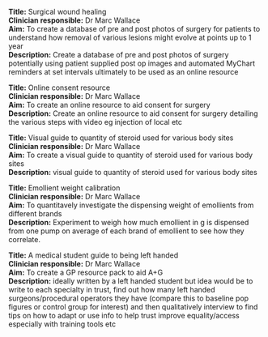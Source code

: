 **Title:** Surgical wound healing <br>
**Clinician responsible:** Dr Marc Wallace <br>
**Aim:** To create a database of pre and post photos of surgery for patients to understand how removal of various lesions might evolve at points up to 1 year  <br>
**Description:** Create a database of pre and post photos of surgery potentially using patient supplied post op images and automated MyChart reminders at set intervals ultimately to be used as an online resource  <br>

**Title:** Online consent resource <br>
**Clinician responsible:** Dr Marc Wallace <br>
**Aim:** To create an online resource to aid consent for surgery  <br>
**Description:** Create an online resource to aid consent for surgery detailing the various steps with video eg injection of local etc  <br>

**Title:** Visual guide to quantity of steroid used for various body sites <br>
**Clinician responsible:** Dr Marc Wallace<br>
**Aim:** To create a visual guide to quantity of steroid used for various body sites  <br>
**Description:** visual guide to quantity of steroid used for various body sites  <br> 


**Title:** Emollient weight calibration <br>
**Clinician responsible:** Dr Marc Wallace <br>
**Aim:** To quantitavely investigate the dispensing weight of emollients from different brands  <br>
**Description:** Experiment to weigh how much emollient in g is dispensed from one pump on average of each brand of emollient to see how they correlate.   <br>

**Title:** A medical student guide to being left handed <br>
**Clinician responsible:** Dr Marc Wallace <br>
**Aim:** To create a GP resource pack to aid A+G  <br>
**Description:** ideally written by a left handed student but idea would be to write to each specialty in trust, find out how many left handed surgeons/procedural operators they have (compare this to baseline pop figures or control group for interest) and then qualitatively interview to find tips on how to adapt or use info to help trust improve equality/access especially with training tools etc  <br>
